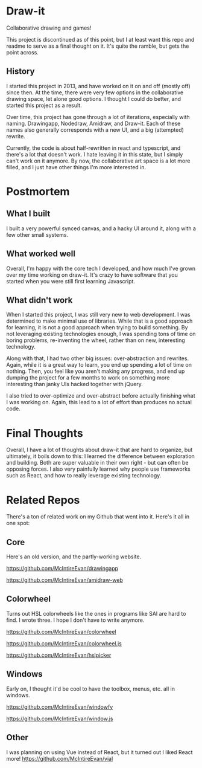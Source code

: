 # Draw-it
Collaborative drawing and games!

This project is discontinued as of this point, but I at least want this repo and readme to serve as a final thought on it. It's quite the ramble, but gets the point across.

## History
I started this project in 2013, and have worked on it on and off (mostly off) since then. At the time, there were very few options in the collaborative drawing space, let alone good options. I thought I could do better, and started this project as a result. 

Over time, this project has gone through a lot of iterations, especially with naming. Drawingapp, Nodedraw, Amidraw, and Draw-it. Each of these names also generally corresponds with a new UI, and a big (attempted) rewrite. 

Currently, the code is about half-rewritten in react and typescript, and there's a lot that doesn't work. I hate leaving it in this state, but I simply can't work on it anymore. By now, the collaborative art space is a lot more filled, and I just have other things I'm more interested in.

# Postmortem
## What I built
I built a very powerful synced canvas, and a hacky UI around it, along with a few other small systems.

## What worked well
Overall, I'm happy with the core tech I developed, and how much I've grown over my time working on draw-it. It's crazy to have software that you started when you were still first learning Javascript. 

## What didn't work
When I started this project, I was still very new to web development. I was determined to make minimal use of libraries. While that is a good approach for learning, it is not a good approach when trying to build something. By not leveraging existing technologies enough, I was spending tons of time on boring problems, re-inventing the wheel, rather than on new, interesting technology.

Along with that, I had two other big issues: over-abstraction and rewrites. Again, while it is a great way to learn, you end up spending a lot of time on nothing. Then, you feel like you aren't making any progress, and end up dumping the project for a few months to work on something more interesting than janky UIs hacked together with jQuery.

I also tried to over-optimize and over-abstract before actually finishing what I was working on. Again, this lead to a lot of effort than produces no actual code.

# Final Thoughts
Overall, I have a lot of thoughts about draw-it that are hard to organize, but ultimately, it boils down to this: I learned the difference between exploration and building. Both are super valuable in their own right - but can often be opposing forces. I also very painfully learned why people use frameworks such as React, and how to really leverage existing technology.

# Related Repos
There's a ton of related work on my Github that went into it. Here's it all in one spot:
## Core
Here's an old version, and the partly-working website.

https://github.com/McIntireEvan/drawingapp

https://github.com/McIntireEvan/amidraw-web

## Colorwheel
Turns out HSL colorwheels like the ones in programs like SAI are hard to find. I wrote three. I hope I don't have to write anymore.

https://github.com/McIntireEvan/colorwheel

https://github.com/McIntireEvan/colorwheel.js

https://github.com/McIntireEvan/hslpicker

## Windows
Early on, I thought it'd be cool to have the toolbox, menus, etc. all in windows.

https://github.com/McIntireEvan/windowfy

https://github.com/McIntireEvan/window.js

## Other
I was planning on using Vue instead of React, but it turned out I liked React more!
https://github.com/McIntireEvan/vial
